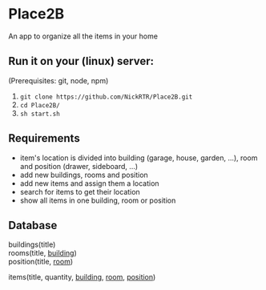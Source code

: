 # Place2B

An app to organize all the items in your home

## Run it on your (linux) server:

(Prerequisites: git, node, npm)

1. `git clone https://github.com/NickRTR/Place2B.git`
2. `cd Place2B/`
3. `sh start.sh`

<!-- To start and restart the app automatically, create a systemd service:

1. `sudo nano /lib/systemd/system/Place2B.service`
2. add the following script:

   ```
    [Unit]
    Description = Place2B

    [Service]
    Type           = simple
    LimitNOFILE    = 4096
    Restart        = always
    RestartSec     = 5s
    User           = <user>
    StandardOutput = append:/home/<user>/Place2B/errors.log
    StandardError  = append:/home/<user>/Place2B/errors.log
    ExecStart      = sh /home/<user>/Place2B/start.sh

    [Install]
    WantedBy = multi-user.target
   ```

3. Replace <user> with your user
4. `systemctl enable Place2B.service`
5. `systemctl start Place2B` -->

## Requirements

- item's location is divided into building (garage, house, garden, ...), room and position (drawer, sideboard, ...)
- add new buildings, rooms and position
- add new items and assign them a location
- search for items to get their location
- show all items in one building, room or position

## Database

buildings(title)  
rooms(title, <ins>building</ins>)  
position(title, <ins>room</ins>)

items(title, quantity, <ins>building</ins>, <ins>room</ins>, <ins>position</ins>)
